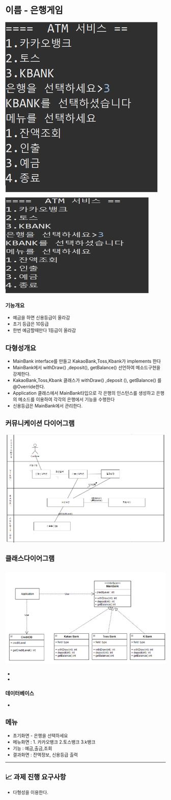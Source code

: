 # 이름 - 은행게임

![화면](menu4.png)

<img src="menu4.png" width="450px" height="300px" title="px(픽셀) 크기 설정" alt="RubberDuck"></img><br/>

### 기능개요 

- 예금을 하면 신용등급이 올라감 
- 초기 등급은 10등급
- 한번 예금할때만다 1등급이 올라감

## 다형성개요 

- MainBank interface를 만들고 KakaoBank,Toss,Kbank가 implements  한다
- MainBank에서 withDraw() ,deposit(), getBalance() 선언하여 메소드구현을 강제한다. 
- KakaoBank,Toss,Kbank 클래스가 withDraw() ,deposit (), getBalance() 를 @Override한다.
- Application 클래스에서 MainBank타입으로 각 은행의 인스턴스를 생성하고 은행의 메소드를 이용하여 각각의 은행에서 기능을 수행한다
- 신용등급은 MainBank에서 관리한다.



## 커뮤니케이션 다이어그램

![화면](cumunication.png)
## 클래스다이어그램 

![Alt text](cd.png)
-
-
-


### 데이터베이스 

- 

## 메뉴

- 초기화면 - 은행을 선택하세요
- 메뉴화면 : 1. 카카오뱅크 2.토스뱅크 3.k뱅크
- 기능 : 예금,출금,조회
- 결과화면 : 잔액정보, 신용등급 출력

---

## 📈 과제 진행 요구사항

- 다형성을 이용한다.
 

